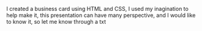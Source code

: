 I created a business card using HTML and CSS, I used my inagination to help make it,
this presentation can have many perspective, and I would like to know it, so let me know through a txt



